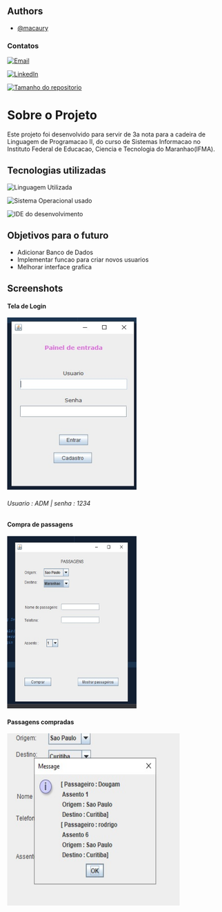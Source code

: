 ## Authors


- [@macaury](https://www.github.com/macaury)


### Contatos 


[![Email](https://img.shields.io/badge/Gmail-D14836?style=for-the-badge&logo=gmail&logoColor=white)](https://mail.google.com/mail/u/4/#inbox?compose=new)

[![LinkedIn](https://img.shields.io/badge/LinkedIn-0077B5?style=for-the-badge&logo=linkedin&logoColor=white)](https://www.linkedin.com/in/macaury-carvalho-5011b8205/)

[![Tamanho do repositorio](https://img.shields.io/github/repo-size/macaury/Compra-de-passagem-de-onibus)](https://github.com/macaury/Compra-de-passagem-de-onibus/tree/main/src/main/java/com/mycompany/carvalhoticket)


# Sobre o Projeto

Este projeto foi desenvolvido para servir de 3a nota para a cadeira de Linguagem de Programacao II, do curso de Sistemas Informacao no Instituto Federal de Educacao, Ciencia e Tecnologia do Maranhao(IFMA).




## Tecnologias utilizadas


![Linguagem Utilizada](https://img.shields.io/badge/Java-ED8B00?style=for-the-badge&logo=java&logoColor=white)
 
![Sistema Operacional usado](https://img.shields.io/badge/Windows-0078D6?style=for-the-badge&logo=windows&logoColor=white)
 
![IDE do desenvolvimento](https://img.shields.io/badge/apache%20netbeans-1B6AC6?style=for-the-badge&logo=apache%20netbeans%20IDE&logoColor=white)


## Objetivos para o futuro

- Adicionar Banco de Dados
- Implementar funcao para criar novos usuarios 
- Melhorar interface grafica

## Screenshots


#### Tela de Login
<img src="https://github.com/macaury/Compra-de-passagem-de-onibus/blob/main/Screenshots/login.jpeg" width="300" height="400">


###### *Usuario : ADM | senha : 1234*


#### Compra de passagens 
<img src="https://github.com/macaury/Compra-de-passagem-de-onibus/blob/main/Screenshots/comprar%20passagens.jpeg" width="300" height="400">


#### Passagens compradas
<img src="https://github.com/macaury/Compra-de-passagem-de-onibus/blob/main/Screenshots/passagens%20compradas.jpeg" width="400" height="400">

